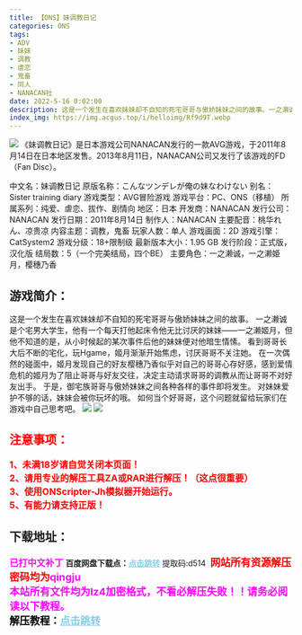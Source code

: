 ```yaml
---
title: 【ONS】妹调教日记
categories: ONS
tags:
- ADV
- 妹妹
- 调教
- 虐恋
- 鬼畜
- 同人
- NANACAN社
date: 2022-5-16 0:02:00
description: 这是一个发生在喜欢妹妹却不自知的死宅哥哥与傲娇妹妹之间的故事。一之濑诚是个宅男大学生，他的妹妹——一之濑姬月，从小时候起的某次事件后他的妹妹便对他暗生情愫。姬月发现自己的好友樱穗乃香似乎对自己的哥哥心存好感，感到爱情危机的姬月为了阻止哥哥与好友交往，决定主动请求哥哥的调教从而让哥哥不对好友出手。
index_img: https://img.acgus.top/i/helloimg/Rf9d9T.webp
---
```

![](https://img.acgus.top/i/helloimg/Rf9d9T.webp)
《妹调教日记》是日本游戏公司NANACAN发行的一款AVG游戏，于2011年8月14日在日本地区发售。2013年8月11日，NANACAN公司又发行了该游戏的FD（Fan Disc）。

中文名：妹调教日记
原版名称：こんなツンデレが俺の妹なわけない
别名：Sister training diary
游戏类型：AVG冒险游戏
游戏平台：PC、ONS（移植）
所属系列：纯爱、虐恋、拔作、剧情向
地区：日本
开发商：NANACAN
发行公司：NANACAN
发行日期：2011年8月14日
制作人：NANACAN
主要配音：桃华れん、凉贵凉
内容主题：调教，鬼畜
玩家人数：单人
游戏画面：2D
游戏引擎：CatSystem2
游戏分级：18+限制级
最新版本大小：1.95 GB
发行阶段：正式版，汉化版
结局数：5（一个完美结局，四个BE）
主要角色：一之濑诚，一之濑姫月，樱穗乃香

## 游戏简介：
这是一个发生在喜欢妹妹却不自知的死宅哥哥与傲娇妹妹之间的故事。
一之濑诚是个宅男大学生，他有一个每天打他起床令他无比讨厌的妹妹——一之濑姬月，但他不知道的是，从小时候起的某次事件后他的妹妹便对他暗生情愫。
看到哥哥长大后不断的宅化，玩Hgame，姬月渐渐开始焦虑，讨厌哥哥不关注她。
在一次偶然的碰面中，姬月发现自己的好友樱穗乃香似乎对自己的哥哥心存好感，感到爱情危机的姬月为了阻止哥哥与好友交往，决定主动请求哥哥的调教从而让哥哥不对好友出手。
于是，御宅族哥哥与傲娇妹妹之间各种各样的事件即将发生。
对妹妹爱护不够的话，妹妹会被你玩坏的哦。
如何当个好哥哥，这个问题就留给玩家们在游戏中自己思考吧。
![](https://img.acgus.top/i/helloimg/Rf9zGD.webp)
![](https://img.acgus.top/i/helloimg/Rf90aK.webp)



## <font color=#FF0000 >注意事项：</font>
<font color=#FF0000 size=3><b>1、未满18岁请自觉关闭本页面！  
2、请用专业的解压工具ZA或RAR进行解压！（这点很重要）           
3、使用ONScripter-Jh模拟器开始运行。  
5、有能力请支持正版！</b></font>

## 下载地址：
<font color=#FF00FF size=3><b>已打中文补丁</b></font>
<b>百度网盘下载点：</b><a href="https://pan.baidu.com/s/1-56KnDcsf6m71FEFlywROQ?pwd=d514" style="color: #87CEEB;"><b>点击跳转</b></a> 提取码:d514
<a style="padding: 0" href="https://post.qingju.org/AD/"><img style="max-width:100%" src="https://img.acgus.top/i/2024/07/478f689b8021d8d499ab43d21acf137a.gif" alt=""></a>
<b><font color=#FF0000 size=4>网站所有资源解压密码均为</b></font><b><font color=#FF00FF size=4>qingju</font><font color=#FF0000 ></font></b><br><b><font color=#FF00FF size=4>本站所有文件均为lz4加密格式，不看必解压失败！！请务必阅读以下教程。</b></font><br><b><font color=#000 size=4>解压教程：</b><a href="https://post.qingju.org/tutorial/000/" style="color: #87CEEB;"><b>点击跳转</b></a>